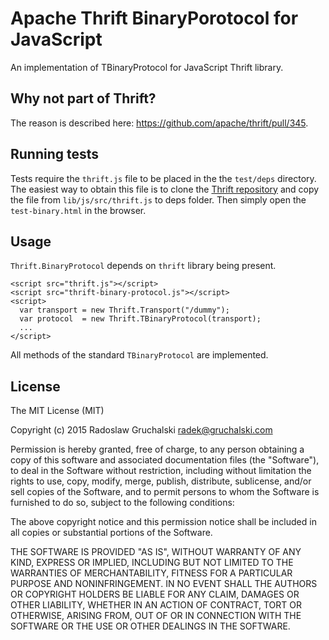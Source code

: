 # Apache Thrift BinaryPorotocol for JavaScript

An implementation of TBinaryProtocol for JavaScript Thrift library.

## Why not part of Thrift?

The reason is described here: https://github.com/apache/thrift/pull/345.

## Running tests

Tests require the `thrift.js` file to be placed in the the `test/deps` directory. The easiest way to obtain this file is to clone the [Thrift repository](https://github.com/apache/thrift) and copy the file from `lib/js/src/thrift.js` to deps folder. Then simply open the `test-binary.html` in the browser.

## Usage

`Thrift.BinaryProtocol` depends on `thrift` library being present.

    <script src="thrift.js"></script>
    <script src="thrift-binary-protocol.js"></script>
    <script>
      var transport = new Thrift.Transport("/dummy");
      var protocol  = new Thrift.TBinaryProtocol(transport);
      ...
    </script>

All methods of the standard `TBinaryProtocol` are implemented.

## License

The MIT License (MIT)

Copyright (c) 2015 Radoslaw Gruchalski <radek@gruchalski.com>

Permission is hereby granted, free of charge, to any person obtaining a copy
of this software and associated documentation files (the "Software"), to deal
in the Software without restriction, including without limitation the rights
to use, copy, modify, merge, publish, distribute, sublicense, and/or sell
copies of the Software, and to permit persons to whom the Software is
furnished to do so, subject to the following conditions:

The above copyright notice and this permission notice shall be included in
all copies or substantial portions of the Software.

THE SOFTWARE IS PROVIDED "AS IS", WITHOUT WARRANTY OF ANY KIND, EXPRESS OR
IMPLIED, INCLUDING BUT NOT LIMITED TO THE WARRANTIES OF MERCHANTABILITY,
FITNESS FOR A PARTICULAR PURPOSE AND NONINFRINGEMENT. IN NO EVENT SHALL THE
AUTHORS OR COPYRIGHT HOLDERS BE LIABLE FOR ANY CLAIM, DAMAGES OR OTHER
LIABILITY, WHETHER IN AN ACTION OF CONTRACT, TORT OR OTHERWISE, ARISING FROM,
OUT OF OR IN CONNECTION WITH THE SOFTWARE OR THE USE OR OTHER DEALINGS IN
THE SOFTWARE.
